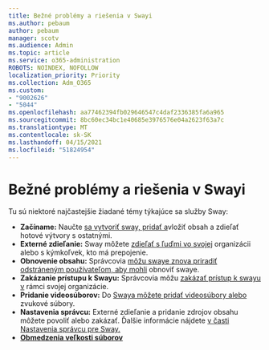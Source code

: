 ```yaml
---
title: Bežné problémy a riešenia v Swayi
ms.author: pebaum
author: pebaum
manager: scotv
ms.audience: Admin
ms.topic: article
ms.service: o365-administration
ROBOTS: NOINDEX, NOFOLLOW
localization_priority: Priority
ms.collection: Adm_O365
ms.custom:
- "9002626"
- "5044"
ms.openlocfilehash: aa77462394fb029646547c4daf2336385fa6a965
ms.sourcegitcommit: 8bc60ec34bc1e40685e3976576e04a2623f63a7c
ms.translationtype: MT
ms.contentlocale: sk-SK
ms.lasthandoff: 04/15/2021
ms.locfileid: "51824954"
---
```

# <a name="sway-common-issues-and-solutions"></a>Bežné problémy a riešenia v Swayi

Tu sú niektoré najčastejšie žiadané témy týkajúce sa služby Sway:

- **Začíname:** Naučte [sa vytvoriť sway, pridať a](https://support.office.com/article/getting-started-with-sway-2076c468-63f4-4a89-ae5f-424796714a8a)vložiť obsah a zdieľať hotové výtvory s ostatnými.
- **Externé zdieľanie:** Sway môžete [zdieľať s ľuďmi vo svojej](https://support.microsoft.com/en-us/office/share-your-sway-1cf853b8-ef7e-46b0-b704-003e58d28998?ui=en-us&rs=en-us&ad=us) organizácii alebo s kýmkoľvek, kto má prepojenie.
- **Obnovenie obsahu:** Správcovia [môžu swaye znova priradiť odstráneným používateľom, aby mohli](https://support.office.com/article/Reassign-Sways-from-a-deleted-user-account-Admin-Help-9580E618-3C3E-4D28-A6EF-74C00A997248) obnoviť swaye.
- **Zakázanie prístupu k Swayu:** Správcovia môžu [zakázať prístup k swayu v](https://docs.microsoft.com/office365/enterprise/powershell/disable-access-to-sway-with-office-365-powershell) rámci svojej organizácie.
- **Pridanie videosúborov:** Do [Swaya môžete pridať videosúbory alebo](https://support.office.com/article/Add-video-and-audio-files-into-Sway-d2f14842-e103-49c0-9da2-0fbcfcad381f) zvukové súbory.
- **Nastavenia správcu:** Externé zdieľanie a pridanie zdrojov obsahu môžete povoliť alebo zakázať. Ďalšie informácie nájdete [v časti Nastavenia správcu pre Sway.](https://support.office.com/article/Administrator-settings-for-Sway-d298e79b-b6ab-44c6-9239-aa312f5784d4)
- **[Obmedzenia veľkosti súborov](https://support.office.com/article/File-size-limits-in-Sway-4db21bc6-b42b-499f-9272-66e089db109f)**
